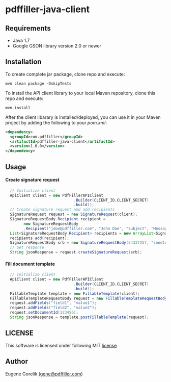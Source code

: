# pdffiller-java-client

## Requirements

* Java 1.7
* Google GSON library version 2.0 or newer

## Installation 

To create complete jar package, clone repo and execute:

```shell
mvn clean package -DskipTests
```

To install the API client library to your local Maven repository, clone this repo and execute:

```shell
mvn install
```

After the client libarary is installed/deployed, you can use it in your Maven project by adding the following to your *pom.xml*:

```xml
<dependency>
  <groupId>com.pdffiller</groupId>
  <artifactId>pdffiller-java-client</artifactId>
  <version>1.0.0</version>
</dependency>
```

## Usage

#### Create signature request

```java
  // Initialize client
  ApiClient client = new PdfFillerAPIClient
                              .Builder(CLIENT_ID,CLIENT_SECRET)
                              .build();
  // Create signature request and add recipients                             
  SignatureRequest request = new SignatureRequest(client);
  SignatureRequestBody.Recipient recipient = 
        new SignatureRequestBody
        .Recipient("jdoe@pdffiller.com", "John Doe", "Subject", "Message", SignatureRequestBody.Recipient.AccessEnum.FULL);
  List<SignatureRequestBody.Recipient> recipients = new ArrayList<SignatureRequestBody.Recipient>();   
  recipients.add(recipient);
  SignatureRequestBody srb = new SignatureRequestBody(54337257, "sendtoeach", "mortgage closing docs", false, recipients);
  // Get response 
  String jsonResponse = request.createSignatureRequest(srb);
```

#### Fill document template
```java
  // Initialize client
  ApiClient client = new PdfFillerAPIClient
                              .Builder(CLIENT_ID,CLIENT_SECRET)
                              .build();
  FillableTemplate template = new FillableTemplate(client);
  FillableTemplateRequestBody request = new FillableTemplateRequestBody();
  request.addFields("field1", "value1");
  request.addFields("field2", "value2");    
  request.setDocumentId(123456);
  String jsonResponse = template.postFillableTemplate(request);
```


## LICENSE

This software is licensed under following MIT [license](https://github.com/egorelik/pdffiller-java-client/blob/v1/LICENSE)

## Author
Eugene Gorelik (gene@pdffiller.com)



